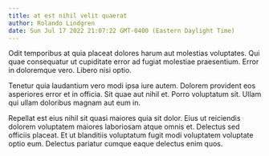 ```yaml
---
title: at est nihil velit quaerat
author: Rolando Lindgren
date: Sun Jul 17 2022 21:07:22 GMT-0400 (Eastern Daylight Time)
---
```

Odit temporibus at quia placeat dolores harum aut molestias voluptates. Qui quae consequatur ut cupiditate error ad fugiat molestiae praesentium. Error in doloremque vero. Libero nisi optio.

 Tenetur quia laudantium vero modi ipsa iure autem. Dolorem provident eos asperiores error et in officia. Sit quae aut nihil et. Porro voluptatum sit. Ullam qui ullam doloribus magnam aut eum in.

 Repellat est eius nihil sit quasi maiores quia sit dolor. Eius ut reiciendis dolorem voluptatem maiores laboriosam atque omnis et. Delectus sed officiis placeat. Et ut blanditiis voluptatum fugit modi voluptatem voluptate optio eum. Delectus pariatur cumque eaque delectus enim quos.